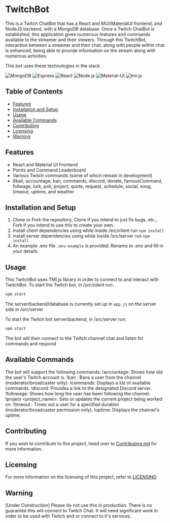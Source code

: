 # TwitchBot

This is a Twitch ChatBot that has a React and MUI/MaterialUI frontend, and NodeJS backend, with a MongoDB database. Once a Twitch ChatBot is established, this application gives numerous features and commands available to the streamer and their viewers. Through this TwitchBot, interaction between a streamer and their chat, along with people within chat is enhanced, being able to provide information on the stream along with numerous activities

This bot uses these technologies in the stack

![MongoDB](https://img.shields.io/badge/MongoDB-4EA94B?style=for-the-badge&logo=MongoDB&logoColor=white)
![Express](https://img.shields.io/badge/Express.js-000000?style=for-the-badge&logo=express&logoColor=white)
![React](https://img.shields.io/badge/React-61DAFB?style=for-the-badge&logo=react&logoColor=white)
![Node.js](https://img.shields.io/badge/Node.js-339933?style=for-the-badge&logo=node.js&logoColor=white)
![Material-UI](https://img.shields.io/badge/Material--UI-0081CB?style=for-the-badge&logo=material-ui&logoColor=white)
![tmi.js](https://img.shields.io/badge/tmi.js-1.8.5-blue?style=for-the-badge)

## Table of Contents

- [Features](https://github.com/gbowne1/TwitchBot/blob/main/README.md#Features)
- [Installation and Setup](https://github.com/gbowne1/TwitchBot/blob/main/README.md#Installation-and-Setup)
- [Usage](https://github.com/gbowne1/TwitchBot/blob/main/README.md#Usage)
- [Available Commands](https://github.com/gbowne1/TwitchBot/blob/main/README.md#Available-Commands)
- [Contributing](https://github.com/gbowne1/TwitchBot/blob/main/README.md#Contributing)
- [Licensing](https://github.com/gbowne1/TwitchBot/blob/main/README.md#Licensing)
- [Warning](https://github.com/gbowne1/TwitchBot/blob/main/README.md#Warning)

## Features

- React and Material UI Frontend
- Points and Command Leaderboard
- Various Twitch commands (some of which remain in development)
- 8ball, accountage, ban, commands, discord, donate, famousCommand, follwage, lurk, poll, project, quote, request, schedule, social, song,   timeout, uptime, and weather

## Installation and Setup

1. Clone or Fork the repository. Clone if you intend to just fix bugs, etc.,  Fork if you intend to use this to create your own.
2. Install client dependencies using while inside /src/client run `npm install`
3. install server dependencies using while inside /src/server run `npm install`
4. An example .env file `.env-example` is provided.  Rename to .env and fill in your details.

## Usage

This TwitchBot uses TMI.js library in order to connect to and interact with TwitchBot.
To start the Twitch bot, in /src/client run:

```bash
npm start
```

The server/backend/database is currently set up in `app.js` on the server side in /src/server

To start the Twitch bot server/backend, in /src/server run:

```bash
npm start
```

The bot will then connect to the Twitch channel chat and listen for commands and respond

## Available Commands

The bot will support the following commands:
    !accountage: Shows how old the user's Twitch account is.
    !ban <username>: Bans a user from the channel (moderator/broadcaster only).
    !commands: Displays a list of available commands.
    !discord: Provides a link to the designated Discord server.
    !followage: Shows how long the user has been following the channel.
    !project <project_name>: Sets or updates the current project being worked on.
    !timeout <username> <duration>: Times out a user for a specified duration (moderator/broadcaster permission only).
    !uptime: Displays the channel's uptime.

## Contributing

If you wish to contribute to this project, head over to [Contributing.md](https://github.com/gbowne1/TwitchBot/blob/main/CONTRIBUTING.md) for more information.

## Licensing

For more information on the licensing of this project, refer to [LICENSING](https://github.com/gbowne1/TwitchBot/blob/main/LICENSE)

## Warning

[Under Construction] Please do not use this in production. There is no guarantee this will connect to Twitch Chat.
It will need significant work in order to be used with Twitch and or connect to it's services.
